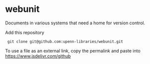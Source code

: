 # webunit
Documents in various systems that need a home for version control.

Add this repository
```
 git clone git@github.com:upenn-libraries/webunit.git
 ```

To use a file as an external link, copy the permalink and paste into https://www.jsdelivr.com/github
